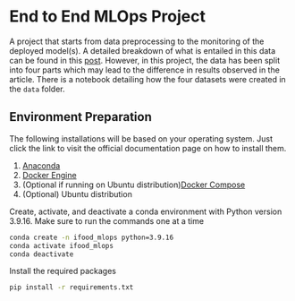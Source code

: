 # End to End MLOps Project

A project that starts from data preprocessing to the monitoring of the deployed model(s). A detailed breakdown of what is entailed in this data can be found in this [post](https://medium.com/@midegageorge2/predictive-model-development-maximizing-ifoods-marketing-campaign-profitability-by-targeting-95fe1ae79478). However, in this project, the data has been split into four parts which may lead to the difference in results observed in the article. There is a notebook detailing how the four datasets were created in the `data` folder.

## Environment Preparation

The following installations will be based on your operating system. Just click the link to visit the official documentation page on how to install them.

1. [Anaconda](https://docs.anaconda.com/anaconda/install/)
2. [Docker Engine](https://docs.docker.com/engine/install/)
3. (Optional if running on Ubuntu distribution)[Docker Compose](https://docs.docker.com/compose/install/)
4. (Optional) Ubuntu distribution

Create, activate, and deactivate a conda environment with Python version 3.9.16. Make sure to run the commands one at a time

```bash
conda create -n ifood_mlops python=3.9.16
conda activate ifood_mlops
conda deactivate
```
Install the required packages

```bash
pip install -r requirements.txt
```









